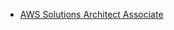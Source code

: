 - [AWS Solutions Architect Associate](https://digitalcloud.training/category/aws-cheat-sheets/aws-solutions-architect-associate/)
